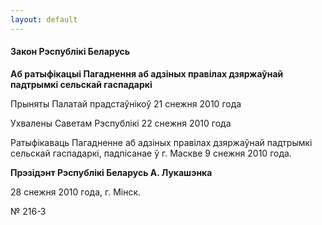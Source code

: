 ```yaml
---
layout: default
---
```


#### Закон Рэспублікі Беларусь

**Аб ратыфікацыі Пагаднення аб адзіных правілах дзяржаўнай падтрымкі
сельскай гаспадаркі**

Прыняты Палатай прадстаўнікоў 21 снежня 2010 года

Ухвалены Саветам Рэспублікі 22 снежня 2010 года

Ратыфікаваць Пагадненне аб адзіных правілах дзяржаўнай падтрымкі
сельскай гаспадаркі, падпісанае ў г. Маскве 9 снежня 2010 года.

**Прэзідэнт Рэспублікі Беларусь А. Лукашэнка**

28 снежня 2010 года, г. Мінск.

№ 216-З
